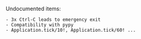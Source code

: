 Undocumented items:
	
	- 3x Ctrl-C leads to emergency exit
	- Compatibility with pypy
	- Application.tick/10!, Application.tick/60! ...

